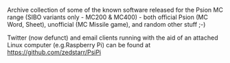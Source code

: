 Archive collection of some of the known software released for the Psion MC range (SIBO variants only - MC200 & MC400) - both official Psion (MC Word, Sheet), unofficial (MC Missile game), and random other stuff ;-) 

Twitter (now defunct) and email clients running with the aid of an attached Linux computer (e.g.Raspberry Pi) can be found at https://github.com/zedstarr/PsiPi
